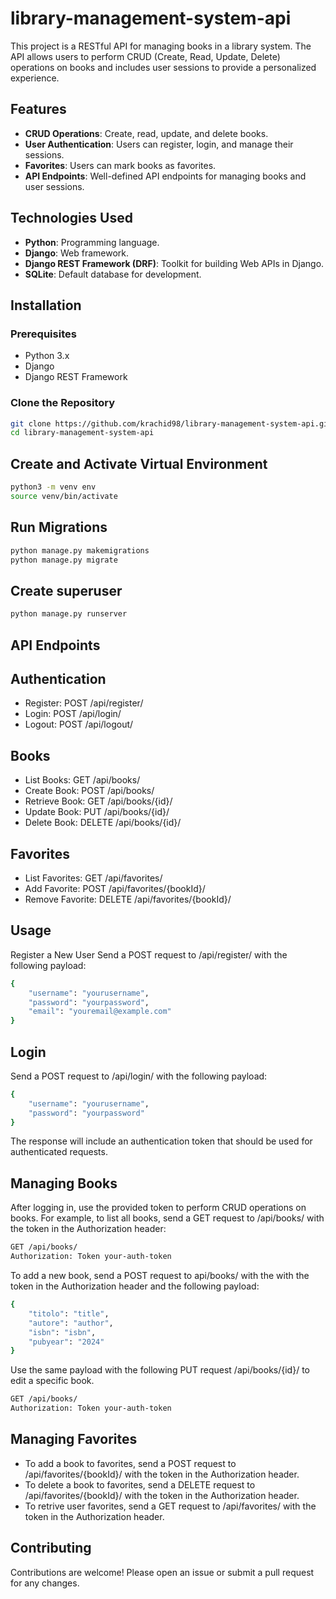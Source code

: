 # library-management-system-api
This project is a RESTful API for managing books in a library system. The API allows users to perform CRUD (Create, Read, Update, Delete) operations on books and includes user sessions to provide a personalized experience.

## Features

- **CRUD Operations**: Create, read, update, and delete books.
- **User Authentication**: Users can register, login, and manage their sessions.
- **Favorites**: Users can mark books as favorites.
- **API Endpoints**: Well-defined API endpoints for managing books and user sessions.

## Technologies Used

- **Python**: Programming language.
- **Django**: Web framework.
- **Django REST Framework (DRF)**: Toolkit for building Web APIs in Django.
- **SQLite**: Default database for development.

## Installation

### Prerequisites

- Python 3.x
- Django
- Django REST Framework

### Clone the Repository

```bash
git clone https://github.com/krachid98/library-management-system-api.git
cd library-management-system-api
```

## Create and Activate Virtual Environment
```bash
python3 -m venv env
source venv/bin/activate
```

## Run Migrations
```bash
python manage.py makemigrations
python manage.py migrate
```

## Create superuser
```bash
python manage.py runserver
```

## API Endpoints
## Authentication
- Register: POST /api/register/
- Login: POST /api/login/
- Logout: POST /api/logout/

## Books
- List Books: GET /api/books/
- Create Book: POST /api/books/
- Retrieve Book: GET /api/books/{id}/
- Update Book: PUT /api/books/{id}/
- Delete Book: DELETE /api/books/{id}/

## Favorites
- List Favorites: GET /api/favorites/
- Add Favorite: POST /api/favorites/{bookId}/
- Remove Favorite: DELETE /api/favorites/{bookId}/

## Usage
Register a New User
Send a POST request to /api/register/ with the following payload:

```bash
{
    "username": "yourusername",
    "password": "yourpassword",
    "email": "youremail@example.com"
}
```

## Login
Send a POST request to /api/login/ with the following payload:

```bash
{
    "username": "yourusername",
    "password": "yourpassword"
}
```

The response will include an authentication token that should be used for authenticated requests.

## Managing Books
After logging in, use the provided token to perform CRUD operations on books. 
For example, to list all books, send a GET request to /api/books/ with the token in the Authorization header:

```bash
GET /api/books/
Authorization: Token your-auth-token
```

To add a new book, send a POST request to api/books/ with the with the token in the Authorization header and the following payload:

```bash
{
    "titolo": "title",
    "autore": "author",
    "isbn": "isbn",
    "pubyear": "2024"
}
```

Use the same payload with the following PUT request /api/books/{id}/ to edit a specific book.

```bash
GET /api/books/
Authorization: Token your-auth-token
```

## Managing Favorites
- To add a book to favorites, send a POST request to /api/favorites/{bookId}/ with the token in the Authorization header.
- To delete a book to favorites, send a DELETE request to /api/favorites/{bookId}/ with the token in the Authorization header.
- To retrive user favorites, send a GET request to /api/favorites/ with the token in the Authorization header.

## Contributing
Contributions are welcome! Please open an issue or submit a pull request for any changes.
